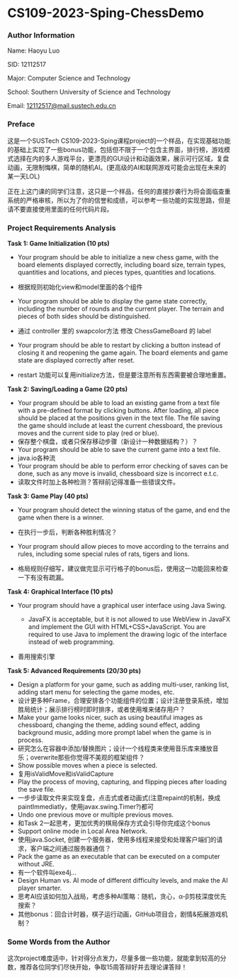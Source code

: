 # CS109-2023-Sping-ChessDemo

### Author Information

Name: Haoyu Luo

SID: 12112517

Major: Computer Science and Technology

School: Southern University of Science and Technology

Email: [12112517@mail.sustech.edu.cn](mailto:12112517@mail.sustech.edu.cn)

### Preface

这是一个SUSTech CS109-2023-Sping课程project的一个样品，在实现基础功能的基础上实现了一些bonus功能，包括但不限于一个包含主界面，排行榜，游戏模式选择在内的多人游戏平台，更漂亮的GUI设计和动画效果，展示可行区域，复盘动画，无限制悔棋，简单的随机AI。(更高级的AI和联网游戏可能会出现在未来的某一天LOL)

正在上这门课的同学们注意，这只是一个样品，任何的直接抄袭行为将会面临查重系统的严格审核，所以为了你的信誉和成绩，可以参考一些功能的实现思路，但是请不要直接使用里面的任何代码片段。

### Project Requirements Analysis

**Task 1: Game Initialization (10 pts)**

- Your program should be able to initialize a new chess game, with the board elements displayed correctly, including board size, terrain types, quantities and locations, and pieces types, quantities and locations.
- 根据规则初始化view和model里面的各个组件

- Your program should be able to display the game state correctly, including the number of rounds and the current player. The terrain and pieces of both sides should be distinguished.
- 通过 controller 里的 swapcolor方法 修改 ChessGameBoard 的 label
- Your program should be able to restart by clicking a button instead of closing it and reopening the game again. The board elements and game state are displayed correctly after reset.
- restart 功能可以复用initialize方法，但是要注意所有东西需要被合理地重置。

**Task 2: Saving/Loading a Game (20 pts)**

-  Your program should be able to load an existing game from a text file with a pre-defined format by clicking buttons. After loading, all piece should be placed at the positions given in the text file. The file saving the game should include at least the current chessboard, the previous moves and the current side to play (red or blue).
-  保存整个棋盘，或者只保存移动步骤（新设计一种数据结构？）？
-  Your program should be able to save the current game into a text file.
-  java.io各种流
-  Your program should be able to perform error checking of saves can be done, such as any move is invalid, chessboard size is incorrect e.t.c.
-  读取文件时加上各种检测？答辩前记得准备一些错误文件。

**Task 3: Game Play (40 pts)**

- Your program should detect the winning status of the game, and end the game when there is a winner.
- 在执行一步后，判断各种胜利情况？

- Your program should allow pieces to move according to the terrains and rules, including some special rules of rats, tigers and lions.

- 格局规则仔细写，建议做完显示可行格子的bonus后，使用这一功能回来检查一下有没有疏漏。

**Task 4: Graphical Interface (10 pts)**

- Your program should have a graphical user interface using Java Swing.

    - JavaFX is acceptable, but it is not allowed to use WebView in JavaFX and implement the GUI with HTML+CSS+JavaScript. You are required to use Java to implement the drawing logic of the interface instead of web programming.

- 善用搜索引擎

**Task 5: Advanced Requirements (20/30 pts)**

- Design a platform for your game, such as adding multi-user, ranking list, adding start menu for selecting the game modes, etc.
- 设计更多种Frame，合理安排各个功能组件的位置；设计注册登录系统，增加胜局统计；展示排行榜时即时排序，或者使用堆来储存用户？
-  Make your game looks nicer, such as using beautiful images as chessboard, changing the theme, adding sound effect, adding background music, adding more prompt label when the game is in process.
- 研究怎么在容器中添加/替换图片；设计一个线程类来使用音乐库来播放音乐；overwrite那些你觉得不美观的框架组件？
- Show possible moves when a piece is selected.
- 复用isValidMove和isValidCapture
- Play the process of moving, capturing, and flipping pieces after loading the save file.
- 一步步读取文件来实现复盘，点击式或者动画式(注意repaint的机制，换成paintImmediatly，使用javax.swing.Timer?)都可
- Undo one previous move or multiple previous moves.
- 和Task 2一起思考，更加优秀的棋局保存方式会引导你完成这个bonus
- Support online mode in Local Area Network.
- 使用java.Socket, 创建一个服务器，使用多线程来接受和处理客户端们的请求，客户端之间通过服务器通信？
- Pack the game as an executable that can be executed on a computer without JRE.
- 有一个软件叫exe4j...
- Design Human vs. AI mode of different difficulty levels, and make the AI player smarter.
- 思考AI应该如何加入战局，考虑多种AI策略：随机，贪心，α-β剪枝深度优先搜索？
- 其他bonus：回合计时器，棋子运行动画，GitHub项目合，剧情&拓展游戏机制？

### Some Words from the Author

这次project难度适中，针对得分点发力，尽量多做一些功能，就能拿到较高的分数，推荐各位同学们尽快开始，争取15周答辩好并去理论课答辩！
